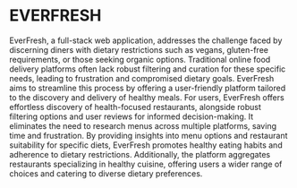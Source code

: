 # EVERFRESH
EverFresh, a full-stack web application, addresses the challenge faced by discerning diners with 
dietary restrictions such as vegans, gluten-free requirements, or those seeking organic options. 
Traditional online food delivery platforms often lack robust filtering and curation for these 
specific needs, leading to frustration and compromised dietary goals. EverFresh aims to 
streamline this process by offering a user-friendly platform tailored to the discovery and delivery 
of healthy meals. 
For users, EverFresh offers effortless discovery of health-focused restaurants, alongside robust 
filtering options and user reviews for informed decision-making. It eliminates the need to 
research menus across multiple platforms, saving time and frustration. By providing insights into 
menu options and restaurant suitability for specific diets, EverFresh promotes healthy eating 
habits and adherence to dietary restrictions. Additionally, the platform aggregates restaurants 
specializing in healthy cuisine, offering users a wider range of choices and catering to diverse 
dietary preferences. 

